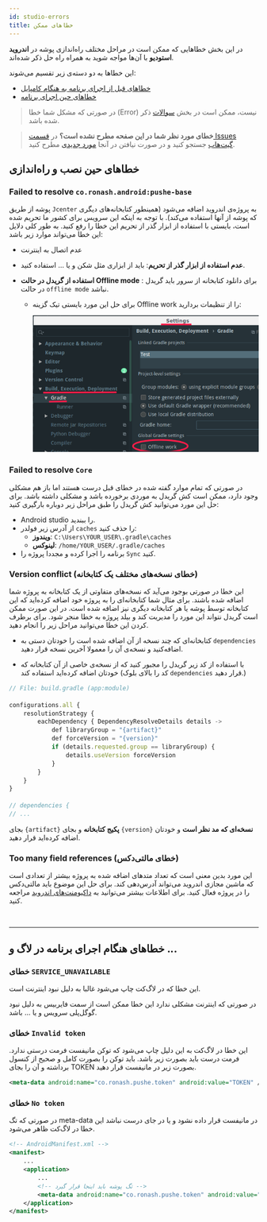 ```yaml
---
id: studio-errors
title: خطاهای ممکن
---
```


در این بخش خطاهایی که ممکن‌ است در مراحل مختلف راه‌اندازی پوشه در **اندروید استودیو** با آن‌ها مواجه شوید به همراه راه‌ حل ذکر شده‌اند.

این خطاها به دو دسته‌ی زیر تقسیم می‌شوند:

- [خطاهای قبل از اجرای برنامه به هنگام کامپایل](#%D8%AE%D8%B7%D8%A7%D9%87%D8%A7%DB%8C-%D8%AD%DB%8C%D9%86-%D9%86%D8%B5%D8%A8-%D9%88-%D8%B1%D8%A7%D9%87%D8%A7%D9%86%D8%AF%D8%A7%D8%B2%DB%8C)
- [خطاهای حین اجرای برنامه](#%D8%AE%D8%B7%D8%A7%D9%87%D8%A7%DB%8C-%D9%87%D9%86%DA%AF%D8%A7%D9%85-%D8%A7%D8%AC%D8%B1%D8%A7%DB%8C-%D8%A8%D8%B1%D9%86%D8%A7%D9%85%D9%87-%D8%AF%D8%B1-%D9%84%D8%A7%DA%AF-%D9%88-)

> در صورتی که مشکل شما خطا (Error) نیست، ممکن است در بخش [سوالات](/docs/android-studio/studio-faq) ذکر شده باشد.



> **خطای مورد نظر شما در این صفحه مطرح نشده است؟** در [قسمت Issues گیت‌هاب](https://github.com/pusheco/android-studio-sample/issues?utf8=%E2%9C%93&q=is%3Aissue) جستجو کنید و در صورت نیافتن در آنجا [مورد جدیدی](https://github.com/pusheco/android-studio-sample/issues/new) مطرح کنید.


## خطاهای حین نصب‌ و راه‌اندازی

### Failed to resolve `co.ronash.android:pushe-base`

پوشه از طریق `Jcenter` به پروژه‌ی اندروید اضافه‌ می‌شود (همینطور کتابخانه‌های دیگری که پوشه از آنها استفاده‌ می‌کند). با توجه به اینکه این سرویس برای کشور ما تحریم شده است، بایستی با استفاده از ابزار گذر از تحریم این خطا را رفع‌ کنید. به طور کلی دلایل این خطا می‌تواند موارد زیر باشد:

* عدم اتصال به اینترنت
* **عدم‌ استفاده از ابزار گذر از تحریم**: باید از ابزاری مثل شکن و یا ... استفاده‌ کنید.
* **استفاده از گریدل در حالت Offline mode** : برای دانلود کتابخانه از سرور باید گریدل در حالت `offline mode` نباشد.
 
    * برای حل این مورد بایستی تیک گزینه Offline work را از تنظیمات بردارید:

        <img src="/img/studio/gradle_offline.png" width="600" />


### Failed to resolve `Core`

در صورتی که تمام موارد گفته شده در خطای قبل درست هستند اما باز هم مشکلی وجود دارد، ممکن است کش گریدل به موردی برخورده باشد و مشکلی داشته باشد. برای حل این مورد می‌توانید کش گریدل را طبق مراحل زیر دوباره بارگیری کنید:

* Android studio را ببندید.
* از آدرس زیر فولدر `caches` را حذف کنید:
    * **ویندوز**: `C:\Users\YOUR_USER\.gradle\caches`
    * **لینوکس**: `/home/YOUR_USER/.gradle/caches`
* برنامه را اجرا کرده و مجددا پروژه را `Sync` کنید.

### Version conflict (خطای نسخه‌های مختلف یک کتابخانه)

این خطا در صورتی بوجود می‌آید که نسخه‌های متفاوتی از یک کتابخانه به پروژه شما اضافه شده باشند. برای مثال شما کتابخانه‌ای را به پروژه خود اضافه کرده‌اید که این کتابخا‌نه توسط پوشه یا هر کتابخانه دیگری نیز اضافه شده‌ است. در این صورت ممکن است گریدل نتواند این مورد را مدیریت کند و بیلد پروژه به خطا منجر شود. برای برطرف کردن این خطا می‌توانید مراحل زیر را انجام دهید.

* کتابخانه‌ای که چند نسخه از آن اضافه شده است را خودتان دستی به `dependencies` اضافه‌کنید و نسخه‌ی آن را معمولا آخرین نسخه قرار دهید.

* با استفاده از کد زیر گریدل را مجبور کنید که از نسخه‌ی خاصی از آن کتابخانه که خودتان اضافه کرده‌اید استفاده کند (کد را بالای بلوک `dependencies` قرار دهید.)

```js
// File: build.gradle (app:module)

configurations.all {
    resolutionStrategy {
        eachDependency { DependencyResolveDetails details ->
            def libraryGroup = "{artifact}"
            def forceVersion = "{version}"
            if (details.requested.group == libraryGroup) {
                details.useVersion forceVersion
            }
        }
    }
}

// dependencies {
// ...

```

بجای `{artifact}` **پکیج‌ کتابخانه** و بجای `{version}‍` **نسخه‌ای که مد نظر است** و خودتان اضافه کرده‌اید قرار دهید.


### Too many field references (خطای مالتی‌دکس)

این مورد بدین معنی است که تعداد متد‌های اضافه شده به پروژه بیشتر از تعدادی‌ است که ماشین‌ مجازی اندروید می‌تواند آدرس‌دهی کند. برای حل این موضوع باید مالتی‌دکس را در پروژه فعال کنید. برای اطلاعات بیشتر می‌توانید به [داکیومنت‌های اندروید](https://developer.android.com/studio/build/multidex) مراجعه کنید.

<br />

---

## خطاهای هنگام اجرای برنامه در لاگ و ...

### خطای `SERVICE_UNAVAILABLE`

این خطا که در لاگ‌کت چاپ می‌شود غالبا به دلیل نبود اینترنت است.

در صورتی که اینترنت مشکلی ندارد این خطا ممکن است از سمت فایربیس به دلیل نبود گوگل‌پلی‌ سرویس و یا ... باشد.

### خطای `Invalid token`

این خطا در لاگ‌کت به این دلیل چاپ می‌شود که توکن مانیفست فرمت درستی ندارد. فرمت درست باید بصورت زیر باشد. باید توکن را بصورت کامل و صحیح از کنسول برداشته و آن را بجای TOKEN بصورت زیر در مانیفست قرار دهید.


```xml
<meta-data android:name="co.ronash.pushe.token" android:value="TOKEN" />
```

### خطای `No token`

در صورتی که تگ meta-data در مانیفست قرار داده نشود و یا در جای درست نباشد این خطا در لاگ‌کت ظاهر می‌شود.

```xml
<!-- AndroidManifest.xml -->
<manifest>
    ...
    <application>
        ...
        <!-- تگ پوشه باید اینجا قرار گیرد -->
        <meta-data android:name="co.ronash.pushe.token" android:value="XXXXXXXXXX" />  
    </application>
</manifest>
```
